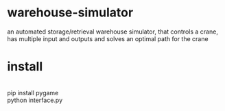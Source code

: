 # warehouse-simulator
an automated storage/retrieval warehouse simulator, that controls a crane, has multiple input and outputs and solves an optimal path for the crane
<br>
# install
<br>
pip install pygame
<br>
python interface.py
